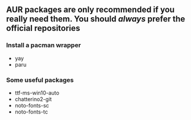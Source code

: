 ## AUR packages are only recommended if you really need them. You should *always* prefer the official repositories

### Install a pacman wrapper
- yay
- paru

### Some useful packages
- ttf-ms-win10-auto
- chatterino2-git
- noto-fonts-sc
- noto-fonts-tc
